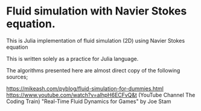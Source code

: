 # Fluid simulation with Navier Stokes equation.
This is Julia implementation of fluid simulation (2D) using Navier Stokes equation

This is written solely as a practice for Julia language.

The algorithms presented here are almost direct copy of the following sources;

https://mikeash.com/pyblog/fluid-simulation-for-dummies.html
https://www.youtube.com/watch?v=alhpH6ECFvQ&t (YouTube Channel The Coding Train)
"Real-Time Fluid Dynamics for Games" by Joe Stam
